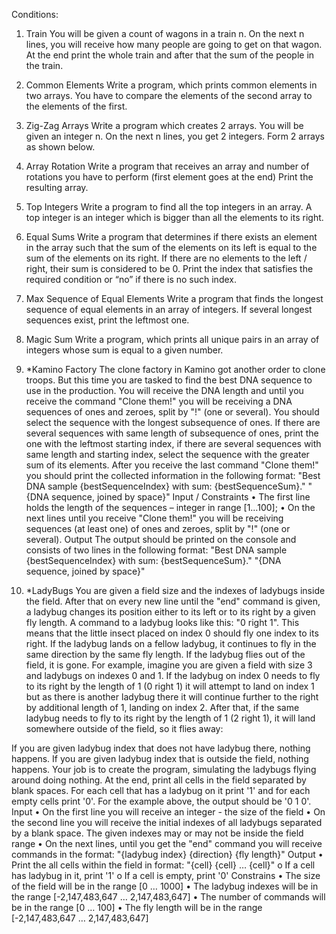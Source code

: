Conditions: 

1.	Train
You will be given a count of wagons in a train n. On the next n lines, you will receive how many people are going to get on that wagon. At the end print the whole train and after that the sum of the people in the train.

2.	Common Elements
Write a program, which prints common elements in two arrays. You have to compare the elements of the second array to the elements of the first.

3.	Zig-Zag Arrays
Write a program which creates 2 arrays. You will be given an integer n. On the next n lines, you get 2 integers. Form 2 arrays as shown below.


4.	Array Rotation
Write a program that receives an array and number of rotations you have to perform (first element goes at the end) Print the resulting array.


5.	Top Integers
Write a program to find all the top integers in an array. A top integer is an integer which is bigger than all the elements to its right. 


6.	Equal Sums
Write a program that determines if there exists an element in the array such that the sum of the elements on its left is equal to the sum of the elements on its right. If there are no elements to the left / right, their sum is considered to be 0. Print the index that satisfies the required condition or “no” if there is no such index.


7.	Max Sequence of Equal Elements
Write a program that finds the longest sequence of equal elements in an array of integers. If several longest sequences exist, print the leftmost one.


8.	Magic Sum
Write a program, which prints all unique pairs in an array of integers whose sum is equal to a given number. 


9.	*Kamino Factory
The clone factory in Kamino got another order to clone troops. But this time you are tasked to find the best DNA sequence to use in the production. 
You will receive the DNA length and until you receive the command "Clone them!" you will be receiving a DNA sequences of ones and zeroes, split by "!" (one or several).
You should select the sequence with the longest subsequence of ones. If there are several sequences with same length of subsequence of ones, print the one with the leftmost starting index, if there are several sequences with same length and starting index, select the sequence with the greater sum of its elements.
After you receive the last command "Clone them!" you should print the collected information in the following format:
"Best DNA sample {bestSequenceIndex} with sum: {bestSequenceSum}."
"{DNA sequence, joined by space}"
Input / Constraints
•	The first line holds the length of the sequences – integer in range [1…100];
•	On the next lines until you receive "Clone them!" you will be receiving sequences (at least one) of ones and zeroes, split by "!" (one or several).
 Output
The output should be printed on the console and consists of two lines in the following format:
"Best DNA sample {bestSequenceIndex} with sum: {bestSequenceSum}."
"{DNA sequence, joined by space}"


10.	*LadyBugs
You are given a field size and the indexes of ladybugs inside the field. After that on every new line until the "end" command is given, a ladybug changes its position either to its left or to its right by a given fly length. 
A command to a ladybug looks like this: "0 right 1". This means that the little insect placed on index 0 should fly one index to its right. If the ladybug lands on a fellow ladybug, it continues to fly in the same direction by the same fly length. If the ladybug flies out of the field, it is gone.
For example, imagine you are given a field with size 3 and ladybugs on indexes 0 and 1. If the ladybug on index 0 needs to fly to its right by the length of 1 (0 right 1) it will attempt to land on index 1 but as there is another ladybug there it will continue further to the right by additional length of 1, landing on index 2. After that, if the same ladybug needs to fly to its right by the length of 1 (2 right 1), it will land somewhere outside of the field, so it flies away:
 
If you are given ladybug index that does not have ladybug there, nothing happens. If you are given ladybug index that is outside the field, nothing happens. 
Your job is to create the program, simulating the ladybugs flying around doing nothing. At the end, print all cells in the field separated by blank spaces. For each cell that has a ladybug on it print '1' and for each empty cells print '0'. For the example above, the output should be '0 1 0'. 
Input
•	On the first line you will receive an integer - the size of the field
•	On the second line you will receive the initial indexes of all ladybugs separated by a blank space. The given indexes may or may not be inside the field range
•	On the next lines, until you get the "end" command you will receive commands in the format: "{ladybug index} {direction} {fly length}"
Output
•	Print the all cells within the field in format: "{cell} {cell} … {cell}"
o	If a cell has ladybug in it, print '1'
o	If a cell is empty, print '0' 
Constrains
•	The size of the field will be in the range [0 … 1000]
•	The ladybug indexes will be in the range [-2,147,483,647 … 2,147,483,647]
•	The number of commands will be in the range [0 … 100] 
•	The fly length will be in the range [-2,147,483,647 … 2,147,483,647]
